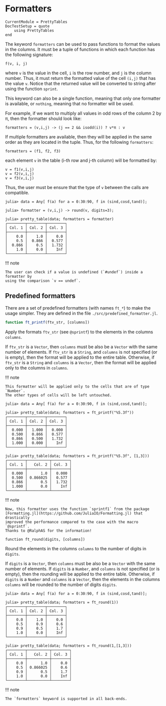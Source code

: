 Formatters
==========

```@meta
CurrentModule = PrettyTables
DocTestSetup = quote
    using PrettyTables
end
```

The keyword `formatters` can be used to pass functions to format the values in
the columns. It must be a tuple of functions in which each function has the
following signature:

    f(v, i, j)

where `v` is the value in the cell, `i` is the row number, and `j` is the column
number. Thus, it must return the formatted value of the cell `(i,j)` that has
the value `v`. Notice that the returned value will be converted to string after
using the function `sprint`.

This keyword can also be a single function, meaning that only one formatter is
available, or `nothing`, meaning that no formatter will be used.

For example, if we want to multiply all values in odd rows of the column 2 by π,
then the formatter should look like:

    formatters = (v,i,j) -> (j == 2 && isodd(i)) ? v*π : v

If multiple formatters are available, then they will be applied in the same
order as they are located in the tuple. Thus, for the following `formatters`:

    formatters = (f1, f2, f3)

each element `v` in the table (i-th row and j-th column) will be formatted by:

    v = f1(v,i,j)
    v = f2(v,i,j)
    v = f3(v,i,j)

Thus, the user must be ensure that the type of `v` between the calls are
compatible.

```jldoctest
julia> data = Any[ f(a) for a = 0:30:90, f in (sind,cosd,tand)];

julia> formatter = (v,i,j) -> round(v, digits=3);

julia> pretty_table(data; formatters = formatter)
┌────────┬────────┬────────┐
│ Col. 1 │ Col. 2 │ Col. 3 │
├────────┼────────┼────────┤
│    0.0 │    1.0 │    0.0 │
│    0.5 │  0.866 │  0.577 │
│  0.866 │    0.5 │  1.732 │
│    1.0 │    0.0 │    Inf │
└────────┴────────┴────────┘
```

!!! note

    The user can check if a value is undefined (`#undef`) inside a formatter by
    using the comparison `v == undef`.

## Predefined formatters

There are a set of predefined formatters (with names `ft_*`) to make the
usage simpler. They are defined in the file `./src/predefined_formatter.jl`.

```julia
function ft_printf(ftv_str, [columns])
```

Apply the formats `ftv_str` (see `@sprintf`) to the elements in the columns
`columns`.

If `ftv_str` is a `Vector`, then `columns` must be also be a `Vector` with the
same number of elements. If `ftv_str` is a `String`, and `columns` is not
specified (or is empty), then the format will be applied to the entire table.
Otherwise, if `ftv_str` is a `String` and `columns` is a `Vector`, then the
format will be applied only to the columns in `columns`.

!!! note

    This formatter will be applied only to the cells that are of type `Number`.
    The other types of cells will be left untouched.

```jldoctest
julia> data = Any[ f(a) for a = 0:30:90, f in (sind,cosd,tand)];

julia> pretty_table(data; formatters = ft_printf("%5.3f"))
┌────────┬────────┬────────┐
│ Col. 1 │ Col. 2 │ Col. 3 │
├────────┼────────┼────────┤
│  0.000 │  1.000 │  0.000 │
│  0.500 │  0.866 │  0.577 │
│  0.866 │  0.500 │  1.732 │
│  1.000 │  0.000 │    Inf │
└────────┴────────┴────────┘

julia> pretty_table(data; formatters = ft_printf("%5.3f", [1,3]))
┌────────┬──────────┬────────┐
│ Col. 1 │   Col. 2 │ Col. 3 │
├────────┼──────────┼────────┤
│  0.000 │      1.0 │  0.000 │
│  0.500 │ 0.866025 │  0.577 │
│  0.866 │      0.5 │  1.732 │
│  1.000 │      0.0 │    Inf │
└────────┴──────────┴────────┘
```

!!! note

    Now, this formatter uses the function `sprintf1` from the package
    [Formatting.jl](https://github.com/JuliaIO/Formatting.jl) that drastically
    improved the performance compared to the case with the macro `@sprintf`.
    Thanks to @RalphAS for the information!

```
function ft_round(digits, [columns])
```

Round the elements in the columns `columns` to the number of digits in `digits`.

If `digits` is a `Vector`, then `columns` must be also be a `Vector` with the
same number of elements. If `digits` is a `Number`, and `columns` is not
specified (or is empty), then the rounding will be applied to the entire table.
Otherwise, if `digits` is a `Number` and `columns` is a `Vector`, then the
elements in the columns `columns` will be rounded to the number of digits
`digits`.

```jldoctest
julia> data = Any[ f(a) for a = 0:30:90, f in (sind,cosd,tand)];

julia> pretty_table(data; formatters = ft_round(1))
┌────────┬────────┬────────┐
│ Col. 1 │ Col. 2 │ Col. 3 │
├────────┼────────┼────────┤
│    0.0 │    1.0 │    0.0 │
│    0.5 │    0.9 │    0.6 │
│    0.9 │    0.5 │    1.7 │
│    1.0 │    0.0 │    Inf │
└────────┴────────┴────────┘

julia> pretty_table(data; formatters = ft_round(1,[1,3]))
┌────────┬──────────┬────────┐
│ Col. 1 │   Col. 2 │ Col. 3 │
├────────┼──────────┼────────┤
│    0.0 │      1.0 │    0.0 │
│    0.5 │ 0.866025 │    0.6 │
│    0.9 │      0.5 │    1.7 │
│    1.0 │      0.0 │    Inf │
└────────┴──────────┴────────┘
```

!!! note

    The `formatters` keyword is supported in all back-ends.
